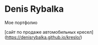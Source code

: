 # Denis Rybalka
Мое портфолио

[сайт по продаже автомобильных кресел] (https://denisrybalka.github.io/kreslo/)
